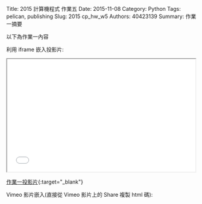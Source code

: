 Title: 2015 計算機程式 作業五
Date: 2015-11-08
Category: Python
Tags: pelican, publishing
Slug: 2015  cp_hw_w5
Authors: 40423139
Summary: 作業一摘要

以下為作業一內容

利用 iframe 嵌入投影片:

<iframe src="40423139_cp_w5_p.html" width="500" height="300"></iframe>

[作業一投影片](40423139_cp_w5_p.html){:target="_blank"}


Vimeo 影片嵌入(直接從 Vimeo 影片上的 Share 複製 html 碼):

